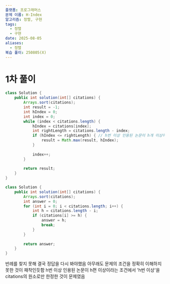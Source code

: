```yaml
---
플랫폼: 프로그래머스
문제 이름: H-Index
알고리즘: 정렬, 구현
tags:
  - 정렬
  - 구현
date: 2025-08-05
aliases:
  - 정렬
복습 풀이: 250805(X)
---
```

# 1차 풀이
```java
class Solution {
	public int solution(int[] citations) {  
	    Arrays.sort(citations);  
	    int result = -1;  
	    int hIndex = 0;  
	    int index = 0;  
	    while (index < citations.length) {  
	        hIndex = citations[index];  
	        int rightLength = citations.length - index;  
	        if (hIndex <= rightLength) { // h번 이상 인용된 논문이 h개 이상이고, 나머지 논문이 h번 이하 인용된 경우  
	            result = Math.max(result, hIndex);  
	        }  
	  
	        index++;  
	    }  
	  
	    return result;  
	}
}
```
```java
class Solution {
    public int solution(int[] citations) {
        Arrays.sort(citations);
        int answer = 0;
        for (int i = 0; i < citations.length; i++) {
            int h = citations.length - i;
            if (citations[i] >= h) {
                answer = h;
                break;
            }
        }
        
        return answer;
    }
}
```
반례를 찾지 못해 결국 정답을 다시 봐야했음
아무래도 문제의 조건을 정확히 이해하지 못한 것이 패착인듯함
h번 이상 인용된 논문이 h편 이상이라는 조건에서 'h번 이상'을 citations의 원소로만 한정한 것이 문제였음

